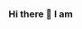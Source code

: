 ### Hi there 👋 I am

<!--
**paula-jfe/paula-jfe** is a ✨ _special_ ✨ repository because its `README.md` (this file) appears on your GitHub profile.

<img src="https://i.postimg.cc/MK94VyRC/nome2.png">

I'm a full stack web development student at Trybe and an electronic engineer by graduation. I am passionate about technology, programming and companies that overcome the barriers of digital innovation.
- 💬 I decided to migrate my career to IT bringing all the business analysis baggage that I acquired during more than 5 years of experience in large companies like Monsanto and Kimberly Clark.
- 🌱 I am currently finishing my master's degree in technological innovation by UNIFESP. I was certified in the data analyst bootcamp by IGTI and I have basic training in SCRUM, I also have Black belt certification and I can work with the best of agile and traditional project management. 
- ⚡ I have a multitasking profile and this allows me to work quickly with different activities, I have excellent results with teamwork, a lot of motivation, dedication and focus on results. I also have solid knowledge in statistical analysis.
- ✉ If you want to contact me I am available through the email paula.jfe@gmail.com. Thank you for your visit and see you next time.
- 🌐 Visit my [porfolio website](https://paula-jfe.github.io/) for complete background and contact.

<p align="center">
  <img src="https://devicons.github.io/devicon/devicon.git/icons/html5/html5-original-wordmark.svg" alt="html5" width="40" height="40"/> 
  <img src="https://devicons.github.io/devicon/devicon.git/icons/css3/css3-original-wordmark.svg" alt="css3" width="40" height="40"/> 
  <img src="https://devicons.github.io/devicon/devicon.git/icons/javascript/javascript-original.svg" alt="javascript" width="40" height="40"/> 
  <img src="https://www.learnstorybook.com/intro-to-storybook/logo-jest.png" alt="jest" width="40" height="40" />  
  <img src="https://devicons.github.io/devicon/devicon.git/icons/react/react-original-wordmark.svg" alt="react" width="40" height="40"/> 
  <img src="https://devicons.github.io/devicon/devicon.git/icons/nodejs/nodejs-original-wordmark.svg" alt="nodejs" width="40" height="40"/> 
  <img src="https://cdn.iconscout.com/icon/free/png-256/bootstrap-7-1175254.png" alt="bootstrap" width="40" height="40"/> 
</p>

<p align = "center">
  <img src = "https://github-readme-stats.vercel.app/api?username=paula-jfe&show_icons=true&theme=radical&line_height=33">
  <img src = "https://github-readme-stats.vercel.app/api/top-langs/?username=paula-jfe&hide_langs_below=.25&theme=radical">
</p>

[<img src="https://img.shields.io/badge/linkedin-%230077B5.svg?&style=for-the-badge&logo=linkedin&logoColor=white" />](https://www.linkedin.com/in/jessica-ladislau/)
[<img src = "https://img.shields.io/badge/facebook-%231877F2.svg?&style=for-the-badge&logo=facebook&logoColor=white">](https://www.facebook.com/jessica.fernandes.paula/) 
[<img src ="https://img.shields.io/badge/Website-pk-%23.svg?&style=for-the-badge&logo=&logoColor=white%22">](https://paula-jfe.github.io/)

